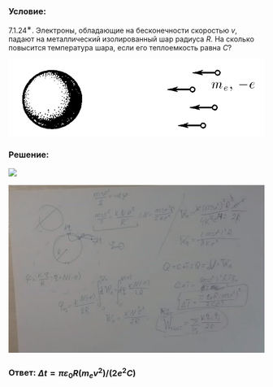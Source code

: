 ###  Условие: 

$7.1.24^{∗}.$ Электроны, обладающие на бесконечности скоростью $v$, падают на металлический изолированный шар радиуса $R$. На сколько повысится температура шара, если его теплоемкость равна $C$? 

![К задаче $7.1.24$|794x240, 50%](../../img/7.1.24/7.1.24.png)

###  Решение: 

![](https://www.youtube.com/embed/bBCXOC5uFUQ) 

![|1443x948, 80%](../../img/7.1.24/01.png) 

###  Ответ: $\Delta t = \pi\varepsilon_0R(m_ev^2)/(2e^2C)$ 

### 
